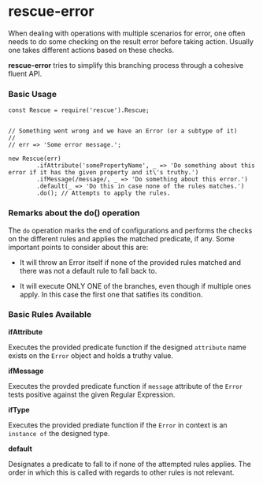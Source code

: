 # rescue-error

When dealing with operations with multiple scenarios for error, one often needs to do some checking on the result
error before taking action. Usually one takes different actions based on these checks.

**rescue-error** tries to simplify this branching process through a cohesive fluent API.

### Basic Usage

```
const Rescue = require('rescue').Rescue;


// Something went wrong and we have an Error (or a subtype of it)
//
// err => 'Some error message.';

new Rescue(err)
        .ifAttribute('somePropertyName', _ => 'Do something about this error if it has the given property and it\'s truthy.')
        .ifMessage(/message/, _ => 'Do something about this error.')
        .default(_ => 'Do this in case none of the rules matches.')
        .do(); // Attempts to apply the rules.

```

### Remarks about the do() operation

The `do` operation marks the end of configurations and performs the checks on the different rules and applies the matched predicate, if any.
Some important points to consider about this are:

* It will throw an Error itself if none of the provided rules matched and there was not a default rule to fall back to.

* It will execute ONLY ONE of the branches, even though if multiple ones apply. In this case the first one that satifies
its condition.

### Basic Rules Available

**ifAttribute**

Executes the provided predicate function if the designed `attribute` name exists on the `Error` object and holds a truthy value.

**ifMessage**

Executes the provded predicate function if `message` attribute of the `Error` tests positive against the given Regular Expression.

**ifType**

Executes the provided prediate function if the `Error` in context is an `instance of` the designed type.

**default**

Designates a predicate to fall to if none of the attempted rules applies. The order in which this is called with regards to other
rules is not relevant.